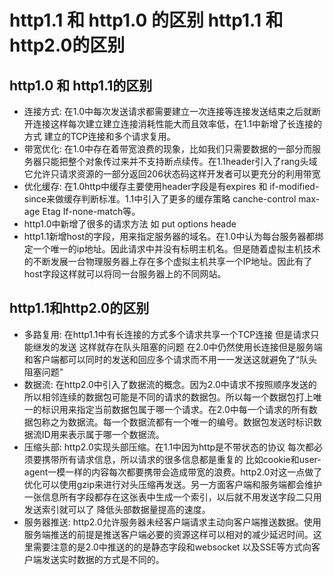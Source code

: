 # http1.1 和 http1.0 的区别 http1.1 和 http2.0的区别

## http1.0 和 http1.1的区别

- 连接方式: 在1.0中每次发送请求都需要建立一次连接等连接发送结束之后就断开连接这样每次建立建立连接消耗性能大而且效率低，在1.1中新增了长连接的方式
建立的TCP连接和多个请求复用。
- 带宽优化: 在1.0中存在着带宽浪费的现象，比如我们只需要数据的一部分而服务器只能把整个对象传过来并不支持断点续传。在1.1header引入了rang头域它允许只请求资源的一部分返回206状态码这样开发者可以更充分的利用带宽
- 优化缓存: 在1.0http中缓存主要使用header字段是有expires 和 if-modified-since来做缓存判断标准。1.1中引入了更多的缓存策略 canche-control max-age Etag If-none-match等。
- http1.0中新增了很多的请求方法 如 put options heade
- http1.1新增host的字段，用来指定服务器的域名。在1.0中认为每台服务器都绑定一个唯一的ip地址。因此请求中并没有标明主机名。但是随着虚拟主机技术的不断发展一台物理服务器上存在多个虚拟主机共享一个IP地址。因此有了host字段这样就可以将同一台服务器上的不同网站。

## http1.1和http2.0的区别

- 多路复用: 在http1.1中有长连接的方式多个请求共享一个TCP连接 但是请求只能继发的发送 这样就存在队头阻塞的问题 在2.0中仍然使用长连接但是服务端和客户端都可以同时的发送和回应多个请求而不用一一发送这就避免了“队头阻塞问题”
- 数据流: 在http2.0中引入了数据流的概念。因为2.0中请求不按照顺序发送的所以相邻连续的数据包可能是不同的请求的数据包。所以每一个数据包打上唯一的标识用来指定当前数据包属于哪一个请求。在2.0中每一个请求的所有数据包称之为数据流。每一个数据流都有一个唯一的编号。数据包发送时标识数据流ID用来表示属于哪一个数据流。
- 压缩头部: http2.0实现头部压缩。在1.1中因为http是不带状态的协议 每次都必须要携带所有请求信息，所以请求的很多信息都是重复的 比如cookie和user-agent一模一样的内容每次都要携带会造成带宽的浪费。http2.0对这一点做了优化可以使用gzip来进行对头压缩再发送。另一方面客户端和服务端都会维护一张信息所有字段都存在这张表中生成一个索引，以后就不用发送字段二只用发送索引就可以了 降低头部数据量提高的速度。
- 服务器推送: http2.0允许服务器未经客户端请求主动向客户端推送数据。使用服务端推送的前提是推送客户端必要的资源这样可以相对的减少延迟时间。这里需要注意的是2.0中推送的的是静态字段和websocket 以及SSE等方式向客户端发送实时数据的方式是不同的。